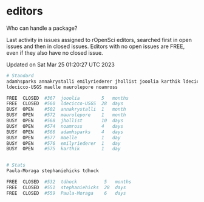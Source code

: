# editors

Who can handle a package?

Last activity in issues assigned to rOpenSci editors, searched first in open
issues and then in closed issues. Editors with no open issues are FREE, even if
they also have no closed issue.


Updated on Sat Mar 25 01:20:27 UTC 2023

```bash
# Standard
adamhsparks annakrystalli emilyriederer jhollist jooolia karthik ldecicco
ldecicco-USGS maelle maurolepore noamross

FREE  CLOSED  #367  jooolia        5   months
FREE  CLOSED  #560  ldecicco-USGS  28  days
BUSY  OPEN    #502  annakrystalli  1   month
BUSY  OPEN    #572  maurolepore    1   month
BUSY  OPEN    #568  jhollist       10  days
BUSY  OPEN    #574  noamross       4   days
BUSY  OPEN    #566  adamhsparks    4   days
BUSY  OPEN    #577  maelle         1   day
BUSY  OPEN    #576  emilyriederer  1   day
BUSY  OPEN    #575  karthik        1   day


# Stats
Paula-Moraga stephaniehicks tdhock

FREE  CLOSED  #532  tdhock          5   months
FREE  CLOSED  #551  stephaniehicks  28  days
FREE  CLOSED  #559  Paula-Moraga    6   days
```
